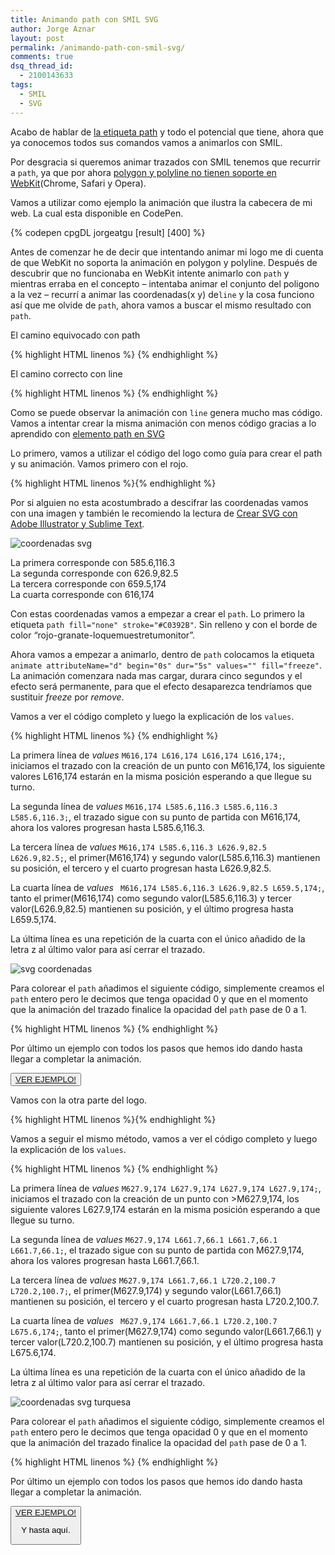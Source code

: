 ```yaml
---
title: Animando path con SMIL SVG
author: Jorge Aznar
layout: post
permalink: /animando-path-con-smil-svg/
comments: true
dsq_thread_id:
  - 2100143633
tags:
  - SMIL
  - SVG
---
```

Acabo de hablar de <a href="http://jorgeatgu.com/blog/elemento-path-svg/" target="_blank">la etiqueta path</a> y todo el potencial que tiene, ahora que ya conocemos todos sus comandos vamos a animarlos con SMIL.

<!--more-->

Por desgracia si queremos animar trazados con SMIL tenemos que recurrir a `path`, ya que por ahora <a href="http://jorgeatgu.com/blog/animando-polyline-y-polygon-en-svg/" target="_blank">polygon y polyline no tienen soporte en WebKit</a>(Chrome, Safari y Opera).

Vamos a utilizar como ejemplo la animación que ilustra la cabecera de mi web. La cual esta disponible en CodePen.


{% codepen cpgDL jorgeatgu [result] [400] %}


Antes de comenzar he de decir que intentando animar mi logo me di cuenta de que WebKit no soporta la animación en polygon y polyline. Después de descubrir que no funcionaba en WebKit intente animarlo con `path` y mientras erraba en el concepto &#8211; intentaba animar el conjunto del poligono a la vez &#8211; recurrí a animar las coordenadas(x y) de`line` y la cosa funciono así que me olvide de `path`, ahora vamos a buscar el mismo resultado con `path`.

El camino equivocado con path

{% highlight HTML linenos %}<g id="logo" fill-opacity="1">
            <path fill="#C0392B" d="M585.6,116.3l41.3-33.8l22.7,62.2l9.9,29.3H616L585.6,116.3z">
                <animate attributeName="d" begin="0s" dur="5s"
                from="M631.658,174h20.092h4.703h3.047H616H631.658z"
                to="M585.6,116.3l41.3-33.8l22.7,62.2l9.9,29.3H616L585.6,116.3z"/>
            </path>
            <path fill="#16A085" d="M661.7,66.1l58.5,34.6L675.6,174h-47.7L661.7,66.1z">
                <animate attributeName="d" begin="0s" dur="5s"
                from="M640.079,174h33.971h1.55h-47.7H640.079z"
                to="M661.7,66.1l58.5,34.6L675.6,174h-47.7L661.7,66.1z"/>
            </path>
        </g>{% endhighlight %}

El camino correcto con line

{% highlight HTML linenos %}<g id="turquesa">
                <line fill="none" stroke="#c0392b" x1="616" y1="174" x2="616" y2="174">
                    <animate id="primeraT" attributeName="x1" from="616" to="585.6" begin="1s" dur="2s" fill="freeze"/>
                    <animate attributeName="y1" from="174" to="116.3" begin="1s" dur="2s" fill="freeze"/>
                </line>
                <line fill="none" stroke="#c0392b" x1="585.6" y1="116.3" x2="585.6" y2="116.3">
                    <animate id="segundaT" attributeName="x1" from="585.6" to="626.9" begin="primeraT.end" dur="2s" fill="freeze"/>
                    <animate attributeName="y1" from="116.3" to="82.5" begin="primeraT.end" dur="2s" fill="freeze"/>
                </line>
                <line fill="none" stroke="#c0392b" x1="626.9" y1="82.5" x2="626.9" y2="82.5">
                    <animate id="terceraT" attributeName="x1" from="626.9" to="659.5" begin="segundaT.end" dur="2s" fill="freeze"/>
                    <animate attributeName="y1" from="82.5" to="174" begin="segundaT.end" dur="2s" fill="freeze"/>
                </line>
        </g>
        <g id="rojo">
                <line fill="none" stroke="#16a085" x1="627.9" y1="174" x2="627.9" y2="174">
                    <animate id="primeraR" attributeName="x1" from="627.9" to="661.7" begin="1s" dur="2s" fill="freeze"/>
                    <animate attributeName="y1" from="174" to="66.1" begin="1s" dur="2s" fill="freeze"/>
                </line>
                <line fill="none" stroke="#16a085" x1="661.7" y1="66.1" x2="661.7" y2="66.1">
                    <animate id="segundaR" attributeName="x1" from="661.7" to="719" begin="primeraR.end" dur="2s" fill="freeze"/>
                    <animate attributeName="y1" from="66.1" to="102" begin="primeraR.end" dur="2s" fill="freeze"/>
                </line>
                <line fill="none" stroke="#16a085" x1="719" y1="102" x2="719" y2="102">
                    <animate id="terceraR" attributeName="x1" from="719" to="675.6" begin="segundaR.end" dur="2s" fill="freeze"/>
                    <animate attributeName="y1" from="102" to="174" begin="segundaR.end" dur="2s" fill="freeze"/>
                </line>
        </g>{% endhighlight %}

Como se puede observar la animación con `line` genera mucho mas código. Vamos a intentar crear la misma animación con menos código gracias a lo aprendido con <a href="http://jorgeatgu.com/blog/elemento-path-svg/" target="_blank">elemento path en SVG</a>

Lo primero, vamos a utilizar el código del logo como guía para crear el path y su animación. Vamos primero con el rojo.

{% highlight HTML linenos %}<polygon id="rojo" fill="#C0392B" points="585.6,116.3 626.9,82.5 659.5,174 616,174"/>{% endhighlight %}

Por si alguien no esta acostumbrado a descifrar las coordenadas vamos con una imagen y también le recomiendo la lectura de <a href="http://jorgeatgu.com/blog/crear-svg-con-adobe-illustrator-y-sublime-text/" target="_blank">Crear SVG con Adobe Illustrator y Sublime Text</a>.

![coordenadas svg][1]

La primera corresponde con 585.6,116.3<br/>
La segunda corresponde con 626.9,82.5<br/>
La tercera corresponde con 659.5,174<br/>
La cuarta corresponde con 616,174<br/>

Con estas coordenadas vamos a empezar a crear el `path`. Lo primero la etiqueta `path fill="none" stroke="#C0392B"`. Sin relleno y con el borde de color &#8220;rojo-granate-loquemuestretumonitor&#8221;.

Ahora vamos a empezar a animarlo, dentro de `path` colocamos la etiqueta `animate attributeName="d" begin="0s" dur="5s" values="" fill="freeze"`. La animación comenzara nada mas cargar, durara cinco segundos y el efecto será permanente, para que el efecto desaparezca tendríamos que sustituir *freeze* por *remove*.

Vamos a ver el código completo y luego la explicación de los `values`.

{% highlight HTML linenos %}<path id="trazando" fill="none" stroke="#C0392B">
      <animate attributeName="d" begin="0s" dur="5s"
      values="
      M616,174 L616,174 L616,174 L616,174;
      M616,174 L585.6,116.3 L585.6,116.3 L585.6,116.3;
      M616,174 L585.6,116.3 L626.9,82.5 L626.9,82.5;
      M616,174 L585.6,116.3 L626.9,82.5 L659.5,174;
      M616,174 L585.6,116.3 L626.9,82.5 L659.5,174z;"
      fill="freeze"/>
  </path>{% endhighlight %}

La primera línea de *values* `M616,174 L616,174 L616,174 L616,174;`, iniciamos el trazado con la creación de un punto con M616,174, los siguiente valores L616,174 estarán en la misma posición esperando a que llegue su turno.

La segunda línea de *values* `M616,174 L585.6,116.3 L585.6,116.3 L585.6,116.3;`, el trazado sigue con su punto de partida con M616,174, ahora los valores progresan hasta L585.6,116.3.

La tercera línea de *values* `M616,174 L585.6,116.3 L626.9,82.5 L626.9,82.5;`, el primer(M616,174) y segundo valor(L585.6,116.3) mantienen su posición, el tercero y el cuarto progresan hasta L626.9,82.5.

La cuarta línea de *values* ` M616,174 L585.6,116.3 L626.9,82.5 L659.5,174;`, tanto el primer(M616,174) como segundo valor(L585.6,116.3) y tercer valor(L626.9,82.5) mantienen su posición, y el último progresa hasta L659.5,174.

La última línea es una repetición de la cuarta con el único añadido de la letra z al último valor para así cerrar el trazado.

![svg coordenadas][2]

Para colorear el `path` añadimos el siguiente código, simplemente creamos el `path` entero pero le decimos que tenga opacidad 0 y que en el momento que la animación del trazado finalice la opacidad del `path` pase de 0 a 1.

{% highlight HTML linenos %}<path fill-opacity="0" fill="#C0392B" d="M616,174 L585.6,116.3 L626.9,82.5 L659.5,174z">
    <animate attributeName="fill-opacity" attributeType="CSS" from="0" to="1" begin="trazando.end-0.2s" dur="0.1s" fill="freeze"/>
  </path>{% endhighlight %}

Por último un ejemplo con todos los pasos que hemos ido dando hasta llegar a completar la animación.

<button class="boton-centrar">
  <a target="_blank" class="btn" href="http://jorgeatgu.com/ejemplos/animatepath/animatepathrojo.html">VER EJEMPLO!</a>
</button>

Vamos con la otra parte del logo.

{% highlight HTML linenos %}<polygon id="turquesa" fill="#16A085" points="661.7,66.1 720.2,100.7 675.6,174 627.9,174"/>{% endhighlight %}

Vamos a seguir el mismo método, vamos a ver el código completo y luego la explicación de los `values`.

{% highlight HTML linenos %}<path id="trazandoturquesa" fill="none" stroke="#16A085">
      <animate attributeName="d" begin="0s" dur="5s"
      values="
      M627.9,174 L627.9,174 L627.9,174 L627.9,174;
      M627.9,174 L661.7,66.1 L661.7,66.1 L661.7,66.1;
      M627.9,174 L661.7,66.1 L720.2,100.7 L720.2,100.7;
      M627.9,174 L661.7,66.1 L720.2,100.7 L675.6,174;
      M627.9,174 L661.7,66.1 L720.2,100.7 L675.6,174z;"
      fill="freeze"/>
  </path>{% endhighlight %}

La primera línea de *values* `M627.9,174 L627.9,174 L627.9,174 L627.9,174;`, iniciamos el trazado con la creación de un punto con >M627.9,174, los siguiente valores L627.9,174 estarán en la misma posición esperando a que llegue su turno.

La segunda línea de *values* `M627.9,174 L661.7,66.1 L661.7,66.1 L661.7,66.1;`, el trazado sigue con su punto de partida con M627.9,174, ahora los valores progresan hasta L661.7,66.1.

La tercera línea de *values* `M627.9,174 L661.7,66.1 L720.2,100.7 L720.2,100.7;`, el primer(M627.9,174) y segundo valor(L661.7,66.1) mantienen su posición, el tercero y el cuarto progresan hasta L720.2,100.7.

La cuarta línea de *values* ` M627.9,174 L661.7,66.1 L720.2,100.7 L675.6,174;`, tanto el primer(M627.9,174) como segundo valor(L661.7,66.1) y tercer valor(L720.2,100.7) mantienen su posición, y el último progresa hasta L675.6,174.

La última línea es una repetición de la cuarta con el único añadido de la letra z al último valor para así cerrar el trazado.

![coordenadas svg turquesa][3]

Para colorear el `path` añadimos el siguiente código, simplemente creamos el `path` entero pero le decimos que tenga opacidad 0 y que en el momento que la animación del trazado finalice la opacidad del `path` pase de 0 a 1.

{% highlight HTML linenos %}<path fill-opacity="0" fill="#16A085" d="M627.9,174 L661.7,66.1 L720.2,100.7 L675.6,174z">
    <animate attributeName="fill-opacity" attributeType="CSS" from="0" to="1" begin="turquesa.end-0.2s" dur="0.1s" fill="freeze"/>
  </path>{% endhighlight %}

Por último un ejemplo con todos los pasos que hemos ido dando hasta llegar a completar la animación.

<button class="boton-centrar">
  <a target="_blank" class="btn" href="http://jorgeatgu.com/ejemplos/animatepath/animatepathturquesa.html">VER EJEMPLO!</a>
</div>

Y hasta aquí.

 [1]: http://jorgeatgu.com/blog/img/2013/12/coordenadas-800x453.png
 [2]: http://jorgeatgu.com/blog/img/2013/12/coordenadasnumericas-1024x550.png
 [3]: http://jorgeatgu.com/blog/img/2013/12/turquesa-coordenadas-1024x441.png